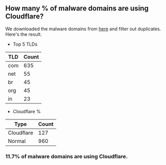 ## How many % of malware domains are using Cloudflare?


We downloaded the malware domains from [here](https://urlhaus.abuse.ch) and filter out duplicates.
Here's the result.


[//]: # (start replacement)


- Top 5 TLDs

| TLD | Count |
| --- | --- |
| com | 635 |
| net | 55 |
| br | 45 |
| org | 45 |
| in | 23 |


- Cloudflare %

| Type | Count |
| --- | --- |
| Cloudflare | 127 |
| Normal | 960 |


### 11.7% of malware domains are using Cloudflare.